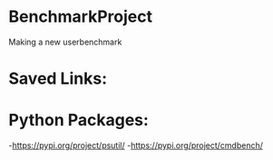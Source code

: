 # BenchmarkProject
Making a new userbenchmark

# Saved Links:


# Python Packages:
-https://pypi.org/project/psutil/
-https://pypi.org/project/cmdbench/
